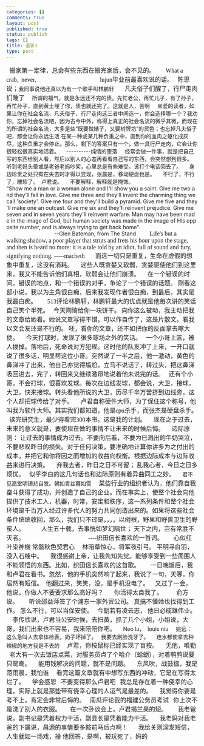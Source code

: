 ```yaml
--- 
categories: []
comments: true
layout: post
published: true
status: publish
tags: []
title: 语录3
type: post
---
```

<div id="msgcns!3725CC0EE38B1F6!120" class="bvMsg">
<font face="Times New Roman" size="3"> </font> <font size="3">搬家第一定律，总会有些东西在搬完家后，会不见的。</font> <font face="Times New Roman" size="3"> </font> <font face="Times New Roman" size="3"> </font> <font face="Times New Roman" size="3"> </font> <font size="3"><font face="Times New Roman">What a crab,  never,                                          lujun</font>毕业前最喜欢说的话。</font> <font face="Times New Roman" size="3"> </font> <font size="3">陈思说；</font>我同事说他还真以为有一个歌手叫林鹏轩 <font face="Times New Roman" size="3"> </font> <font face="Times New Roman" size="3"> </font> <font face="Times New Roman" size="3"> </font> <font size="3">凡夫俗子们醒了，行尸走肉们睡了</font>     所谓的福气，就是永远还不完的债。先忙老公，再忙儿子，有了孙子，再忙孙子，直到黄土埋了你，债也就还完了。这就是人，苦啊     亲爱的读者，如果让你在社会名流、凡夫俗子、行尸走肉这三者中间选一，你会选择哪一个？我劝你，忘掉社会名流吧，因为古今中外，称得上真正的社会名流的微乎其微，而现在的所谓的社会名流，大多是些“既要做婊子，又要树牌坊”的货色；也忘掉凡夫俗子吧，那会让你永远生活 在某一种或某几种负重之中，直到你的血肉之躯化成灰尽，这种负重才会停止。那么，剩下的答案只有一个，做一具行尸走肉，它会让你很轻松很真实地活着。 　----------纯情的堕落     经常会做一件事，就是把自己写的东西给别人看，然后以别人的心态再看看自己写的东西，会突然想到很多。   听到老妈头晕或是老爸老妈吵架，心里总是有些难受。该打个电话回去了。     身边珍贵之处只有在失去时才得以显现，张晨是，移动硬盘也是。     不行了，不行了，雕软了。  卢君说。     不要解释，解释就是掩饰。   <br>“Show me a man or a woman alone and I'll show you a saint. Give me two and they'll fall in love. Give me three and they'll invent the charming thing we call 'society'. Give me four and they'll build a pyramid. Give me five and they'll make one an outcast. Give me six and they'll reinvent prejudice. Give me seven and in seven years they'll reinvent warfare. Man may have been made in the image of God, but human society was made in the image of His opposite number, and is always trying to get back home".<br>                                --Glen Bateman, from The Stand <font face="Times New Roman" size="3"> </font> <font face="Times New Roman" size="3"> </font> <font face="Times New Roman" size="3"> </font> <font face="Times New Roman" size="3"> </font> <font face="Times New Roman" size="3">Life's but a walking shadow, a poor player</font> <font face="Times New Roman" size="3">that struts and frets his hour upon the stage,</font> <font face="Times New Roman" size="3">and then is heard no more: it is a tale </font> <font face="Times New Roman" size="3">told by an idiot, full of sound and fury,</font> <font face="Times New Roman" size="3">signifying nothing.</font> <font face="Times New Roman" size="3">-----macbeth</font> <font face="Times New Roman" size="3"> </font> <font face="Times New Roman" size="3"> </font> <font face="Times New Roman" size="3"> </font> <font size="3">而这一切只是重复，生命在虚假的想象中重复，这没有消耗。</font> <font face="Times New Roman" size="3"> </font> <font face="Times New Roman" size="3"> </font> <font size="3">这些人既贪婪又软弱，贪婪驱使他们到这里来，我又不能告诉他们真相，软弱会让他们崩溃。</font> <font face="Times New Roman" size="3"> </font> <font face="Times New Roman" size="3"> </font> <font size="3">在一个错误的时间，错误的地点，和一个错误的对手，争论了一个错误的话题。</font> <font size="3">刚看这部小说，我以为主角很白痴，后来我发现作者很白痴，到最后，其实是我最白痴。</font> <font face="Times New Roman" size="3"> </font> <font face="Times New Roman" size="3"> </font> <font face="Times New Roman" size="3"> </font> <font size="3"><font face="Times New Roman">513</font>评论林鹏轩，林鹏轩最大的优点就是他每次讲的笑话自己笑个半死。</font> <font face="Times New Roman" size="3"> </font> <font size="3">今天陶琦给你一块饼干。</font> <font size="3">向你这么被动，我主动把我的文章给她看。她说文章写得不错，可以作自传了，这是片散文。看我以文会友还是不行的。</font> <font size="3">呸，看你的文章，还不如把你的反面拿去嚓大便。</font> <font face="Times New Roman" size="3"> </font> <font face="Times New Roman" size="3"> </font> <font size="3">今天打球时，发现了很多球场之外的笑话。</font> <font face="Times New Roman" size="3"> </font> <font size="3">一个小哥上篮，被人拨掉。落地后，死命说对方犯规。这时他的队友冲了上来，一开口就说了很多话，明显帮这位小哥。突然说了一半之后，他一激动，黄色的鼻涕冲了出来，他自己亦觉得尴尬，立马不说话了，转过头，把这鼻涕吸回进去，完了，转回来又继续激昂地说着他未说完的话。</font> <font face="Times New Roman" size="3"> </font> <font size="3">还有个小哥，不会打球，很喜欢发球。每次在边线发球，都会说，大卫，接球，大卫，快来接球。转头看他所说的大卫，历尽千辛万苦挤到边线旁，这个人却把球传给了对手。</font> <font face="Times New Roman" size="3"> </font> <font face="Times New Roman" size="3"> </font> <font size="3">卢君自称硬件大师，为了保住这个称号，他叫我为软件大师。其实我们都知道，他是<font face="Times New Roman">cpu</font>杀手，而张杰是硬盘杀手。</font> <font face="Times New Roman" size="3"> </font> <font size="3">读完研究生，最少得看完<font face="Times New Roman">300</font>本书。这是我的计划。</font> <font face="Times New Roman" size="3"> </font> <font face="Times New Roman" size="3"> </font> <font size="3">现在之于过去，未来的意义就是，要使现在做的事情不让未来的时候后悔。</font> <font face="Times New Roman" size="3"> </font> <font face="Times New Roman" size="3"> </font> <font size="3">边际原则：</font> <font size="3">让过去的事情成为过去。不要向后看，不要为已溅出的牛奶哭泣，不要悲叹昨日的损失。对于任何决策，要准确地计算你讲多为之付出的成本，并把它和你将因之而增加的收益向权衡。根据边际成本与边际收益来进行决策。</font> <font face="Times New Roman" size="3"> </font> <font face="Times New Roman" size="3"> </font> <font size="3">弃我去者，昨日之日不可留；</font> <font size="3">乱我心者，今日之日多烦忧。</font> <font face="Times New Roman" size="3"> </font> <font size="3">似乎李白的这几句话也和边际原则有着异曲同工之妙。</font> <font face="Times New Roman" size="3"> </font> <font face="Times New Roman" size="3"> </font> 君不<br>见高堂明镜悲自发。朝如青丝暮如雪 <font face="Times New Roman" size="3"> </font> <font face="Times New Roman" size="3"> </font> <font size="3">某些行业的组织者认为，他们靠自我奋斗获得了成功，并创造了自己的企业。而在事实上，使整个社会向他提供了技术工人，机器，时常，安定和秩序，这一系列条件和整个社会环境是千百万人经过许多代人的努力共同创造出来的。如果将这些社会条件统统收回，那么，我们只不过是，，，，以树根，野果和野兽卫生的野蛮人。</font> <font face="Times New Roman" size="3"> </font> <font face="Times New Roman" size="3"> </font> <font face="Times New Roman" size="3"> </font> <font face="Times New Roman" size="3"> </font> <font face="Times New Roman" size="3"> </font> <font size="3">人生五十载，去事恍如梦幻隔世；</font> <font size="3">天下之内，岂有常胜不灭者。</font> <font face="Times New Roman" size="3"> </font> <font face="Times New Roman" size="3"> </font> <font face="Times New Roman" size="3"> </font> <font size="3"><font face="Times New Roman">                                   ----</font>织田信长喜欢的一首词。</font> <font face="Times New Roman" size="3"> </font> <font face="Times New Roman" size="3"> </font> <font face="Times New Roman" size="3"> </font> <font size="3">心似红叶染神榭<font face="Times New Roman"> </font>常磐秋色契君心</font> <font face="Times New Roman" size="3"> </font> <font face="Times New Roman" size="3"> </font> <font size="3">林暗草惊心，将军夜引弓。</font> <font size="3">平明寻白羽，没入石棱中。</font> <font face="Times New Roman" size="3"> </font> <font face="Times New Roman" size="3"> </font> <font size="3">我很感谢上帝，让我先知先觉。能够享受到一些周围人不能领悟的东西。比如，织田信长喜欢的这首歌。</font> <font face="Times New Roman" size="3"> </font> <font face="Times New Roman" size="3"> </font> <font face="Times New Roman" size="3"> </font> <font size="3">一日晚饭后，我和卢君在看书。忽然，他的手机突然响了起来，我说了一句，天哪，你居然有短信。<font face="Times New Roman">  </font>他翻过来，笑笑，没，是手机没电了。<font face="Times New Roman">    </font>又过了一会，他说，你做人不要要求那么高好吗？</font> <font face="Times New Roman" size="3"> </font> <font face="Times New Roman" size="3"> </font> <font face="Times New Roman" size="3"> </font> <font size="3">你活得太自我了。<font face="Times New Roman">         </font>俞方说。</font> <font face="Times New Roman" size="3"> </font> <font face="Times New Roman" size="3"> </font> <font face="Times New Roman" size="3"> </font> <font size="3">听说邵益萍签了个浦东一家外贸公司。</font> <font size="3">真搞不懂她也找得到工作。</font> <font size="3">怎么不行，可以当保安使。</font> <font face="Times New Roman" size="3"> </font> <font size="3">今朝若有凌云志，</font> <font size="3">他日必成雄伟业。</font> <font face="Times New Roman" size="3"> </font> <font face="Times New Roman" size="3"> </font> <font size="3">李传欣说，卢君当公安时候，去扫黄，抓了几个小姐，小姐说，大哥，我们出来也不容易，我来陪陪你吧。</font>     Neo lu，  louis niu     姚远：  这么急叫人去拿体检表，奶子坏掉了。   我要去刷脸洗牙了。     连水都使拿去种辣椒的地方我是不去的 <font face="Times New Roman" size="3"> </font> <font face="Times New Roman" size="3"> </font> <font size="3">卢君，你按鼠标已经实现了盲按。</font> <font face="Times New Roman" size="3"> </font> <font face="Times New Roman" size="3"> </font> <font size="3">无他，唯勤</font> <font face="Times New Roman" size="3"> </font> <font size="3">老大有一次去饭店点菜，对服务员点了个哈介（蛤蛎），对着鹌鹑说要只鸳鸯。</font> <font face="Times New Roman" size="3"> </font> <font face="Times New Roman" size="3"> </font> <font size="3">能用钱解决的问题，就不是问题。</font> <font face="Times New Roman" size="3"> </font> <font face="Times New Roman" size="3"> </font> <font size="3">东风吹，战鼓擂，我是范雨晨，我怕谁</font> <font face="Times New Roman" size="3"> </font> <font face="Times New Roman" size="3"> </font> <font size="3">看完这篇文章就有中想写东西的冲动，它是在写得太烂了。</font> <font face="Times New Roman" size="3"> </font> <font face="Times New Roman" size="3"> </font> <font size="3">学会感恩</font> <font face="Times New Roman" size="3"> </font> <font size="3">不要变得那么卢君吧</font> <font face="Times New Roman" size="3"> </font> <font size="3">我总是存在着一种侥幸的心理，实际上就是那些带有侥幸心理的人运气是最差的。</font> <font face="Times New Roman" size="3"> </font> <font face="Times New Roman" size="3"> </font> <font size="3">我觉得你要是考不上，肯定会非常后悔的。</font> <font face="Times New Roman" size="3"> </font> <font size="3">南瓜评论我的福建公务员考试</font> <font face="Times New Roman" size="3"> </font> <font size="3">你上次不是洗了别人的衣服。<font face="Times New Roman">      </font>在一次卧谈会上，卢君揭兰昊的短。</font> <font face="Times New Roman" size="3"> </font> <font face="Times New Roman" size="3"> </font> <font face="Times New Roman" size="3"> </font> <font size="3">我老爸说，副书记是凭着权力干活，副县长是凭着能力干活。</font> <font face="Times New Roman" size="3"> </font> <font face="Times New Roman" size="3"> </font> <font size="3">我老妈对我老爸的下属说，昌源的事情要多鞍前马后点啊！</font> <font face="Times New Roman" size="3"> </font> <font face="Times New Roman" size="3"> </font> <font face="Times New Roman" size="3"> </font> <font size="3">我给关则深发短信，人生就如一场戏，操</font> <font size="3">他回答，是啊，被玩死了，妈的<font face="Times New Roman"> </font></font>
</div>
